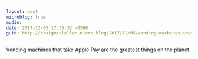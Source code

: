 ```yaml
---
layout: post
microblog: true
audio: 
date: 2017-12-05 17:35:32 -0500
guid: http://craigmcclellan.micro.blog/2017/12/05/vending-machines-that.html
---
```

Vending machines that take Apple Pay are the greatest things on the planet.
